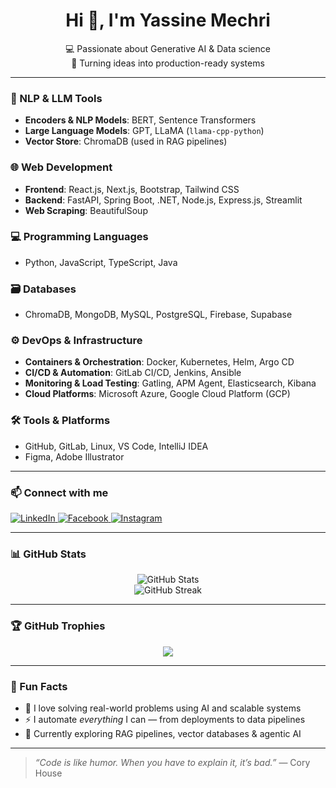 <h1 align="center">Hi 👋, I'm Yassine Mechri</h1>
<p align="center">
  💻 Passionate about Generative AI & Data science <br>
  🚀 Turning ideas into production-ready systems
</p>

---

### 🧠 NLP & LLM Tools
- **Encoders & NLP Models**: BERT, Sentence Transformers  
- **Large Language Models**: GPT, LLaMA (`llama-cpp-python`)  
- **Vector Store**: ChromaDB (used in RAG pipelines)

### 🌐 Web Development
- **Frontend**: React.js, Next.js, Bootstrap, Tailwind CSS  
- **Backend**: FastAPI, Spring Boot, .NET, Node.js, Express.js, Streamlit  
- **Web Scraping**: BeautifulSoup  

### 💻 Programming Languages
- Python, JavaScript, TypeScript, Java

### 🗃️ Databases
- ChromaDB, MongoDB, MySQL, PostgreSQL, Firebase, Supabase

### ⚙️ DevOps & Infrastructure
- **Containers & Orchestration**: Docker, Kubernetes, Helm, Argo CD  
- **CI/CD & Automation**: GitLab CI/CD, Jenkins, Ansible  
- **Monitoring & Load Testing**: Gatling, APM Agent, Elasticsearch, Kibana  
- **Cloud Platforms**: Microsoft Azure, Google Cloud Platform (GCP)  

### 🛠️ Tools & Platforms
- GitHub, GitLab, Linux, VS Code, IntelliJ IDEA  
- Figma, Adobe Illustrator

---

### 📫 Connect with me

<p align="left">
  <a href="https://www.linkedin.com/in/yassinemechri/" target="_blank">
    <img alt="LinkedIn" src="https://img.shields.io/badge/LinkedIn-%230077B5.svg?&style=for-the-badge&logo=linkedin&logoColor=white" />
  </a>
  <a href="https://www.facebook.com/yassinemechri" target="_blank">
    <img alt="Facebook" src="https://img.shields.io/badge/Facebook-%231877F2.svg?&style=for-the-badge&logo=facebook&logoColor=white" />
  </a>
  <a href="https://www.instagram.com/yassinemechri" target="_blank">
    <img alt="Instagram" src="https://img.shields.io/badge/Instagram-%23E4405F.svg?&style=for-the-badge&logo=instagram&logoColor=white" />
  </a>
</p>

---

### 📊 GitHub Stats

<p align="center">
  <img src="https://github-readme-stats.vercel.app/api?username=yassinemechri&show_icons=true&theme=radical" alt="GitHub Stats" />
  <br />
  <img src="https://github-readme-streak-stats.herokuapp.com/?user=yassinemechri&theme=radical" alt="GitHub Streak" />
</p>

---

### 🏆 GitHub Trophies

<p align="center">
  <img src="https://github-profile-trophy.vercel.app/?username=yassinemechri&theme=radical&no-frame=true&column=4" />
</p>

---

### 🎯 Fun Facts

- 🧩 I love solving real-world problems using AI and scalable systems  
- ⚡ I automate *everything* I can — from deployments to data pipelines  
- 🌱 Currently exploring RAG pipelines, vector databases & agentic AI

---

> *“Code is like humor. When you have to explain it, it’s bad.”* — Cory House

<!--
**mechriyassine/mechriyassine** is a ✨ _special_ ✨ repository because its `README.md` (this file) appears on your GitHub profile.

Here are some ideas to get you started:

- 🔭 I’m currently working on ...
- 🌱 I’m currently learning ...
- 👯 I’m looking to collaborate on ...
- 🤔 I’m looking for help with ...
- 💬 Ask me about ...
- 📫 How to reach me: ...
- 😄 Pronouns: ...
- ⚡ Fun fact: ...
-->
